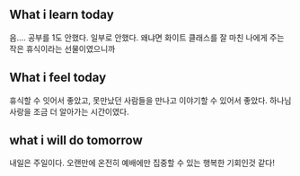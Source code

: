## What i learn today
음.... 공부를 1도 안했다. 일부로 안했다. 왜냐면 화이트 클래스를 잘 마친 나에게 주는 작은 휴식이라는 선물이였으니까

## What i feel today
휴식할 수 잇어서 좋았고, 못만났던 사람들을 만나고 이야기할 수 있어서 좋았다. 하나님 사랑을 조금 더 알아가는 시간이였다.
## what i will do tomorrow
내일은 주일이다. 오랜만에 온전히 예배에만 집중할 수 있는 행복한 기회인것 같다!
